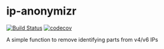 # ip-anonymizr
[![Build Status](https://travis-ci.org/4nduril/ip-anonymizr.svg?branch=master)](https://travis-ci.org/4nduril/ip-anonymizr) [![codecov](https://codecov.io/gh/4nduril/ip-anonymizr/branch/master/graph/badge.svg)](https://codecov.io/gh/4nduril/ip-anonymizr)


A simple function to remove identifying parts from v4/v6 IPs

